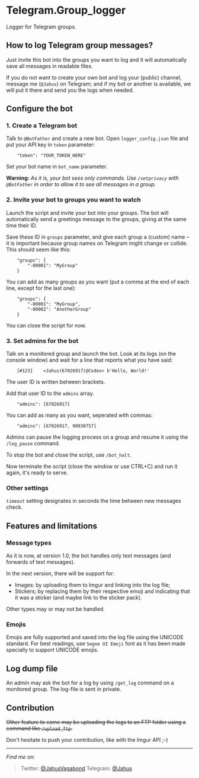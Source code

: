 # Telegram.Group_logger
Logger for Telegram groups.

## How to log Telegram group messages?

Just invite this bot into the groups you want to log and it will automatically save all messages in readable files.

If you do not want to create your own bot and log your (public) channel, message me (`@Jahus`) on Telegram; and if my bot or another is available, we will put it there and send you the logs when needed.

## Configure the bot

### 1. Create a Telegram bot

Talk to `@BotFather` and create a new bot. Open `logger_config.json` file and put your API key in `token` parameter:

        "token": "YOUR_TOKEN_HERE"

Set your bot name in `bot_name` parameter.

**Warning:** _As it is, your bot sees only commands. Use `/setprivacy` with `@BotFather` in order to allow it to see all messages in a group._

### 2. Invite your bot to groups you want to watch

Launch the script and invite your bot into your groups. The bot will automatically send a greetings message to the groups, giving at the same time their ID.

Save these ID in `groups` parameter, and give each group a (custom) name – it is important because group names on Telegram might change or collide. This should seem like this:

        "groups": {
            "-00001": "MyGroup"
        }

You can add as many groups as you want (put a comma at the end of each line, except for the last one):

        "groups": {
            "-00001": "MyGroup",
            "-00002": "AnotherGroup"
        }

You can close the script for now.

### 3. Set admins for the bot

Talk on a monitored group and launch the bot. Look at its logs (on the console window) and wait for a line that reports what you have said:

        [#123]    <Jahus(67026917)@Codex> b'Hello, World!'

The user ID is written between brackets.

Add that user ID to the `admins` array.

        "admins": [67026917]

You can add as many as you want, seperated with commas:

        "admins": [67026917, 90930757]

Admins can pause the logging process on a group and resume it using the `/log_pause` command.

To stop the bot and close the script, use `/bot_halt`.

Now terminate the script (close the window or use CTRL+C) and run it again, it's ready to serve.

### Other settings

`timeout` setting designates in seconds the time between new messages check.

## Features and limitations

### Message types

As it is now, at version 1.0, the bot handles only text messages (and forwards of text messages).

In the next version, there will be support for:

* Images: by uploading them to Imgur and linking into the log file;
* Stickers; by replacing them by their respective emoji and indicating that it was a sticker (and maybe link to the sticker pack).

Other types may or may not be handled.

### Emojis

Emojis are fully supported and saved into the log file using the UNICODE standard. For best readings, use `Segoe UI Emoji` font as it has been made specially to support UNICODE emojis.

## Log dump file

An admin may ask the bot for a log by using `/get_log` command on a monitored group. The log-file is sent in private.

## Contribution

~~Other feature to come may be uploading the logs to an FTP folder using a command like `/upload_ftp`.~~

Don't hesitate to push your contribution, like with the Imgur API ;-)

----

_Find me on:_

> Twitter: [@JahusVagabond](https://twitter.com/JahusVagabond)
> Telegram: [@Jahus](https://t.me/Jahus)

